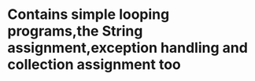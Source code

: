 # Contains simple looping programs,the String assignment,exception handling and collection assignment too
